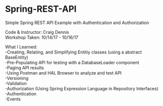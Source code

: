 # Spring-REST-API </br>
Simple Spring REST API Example with Authentication and Authorization </br>

Code & Instructor: Craig Dennis </br>
Workshop Taken: 10/14/17 - 10/16/17 </br>

What I Learned: </br>
-Creating, Relating, and Simplifying Entitiy classes (using a abstract BaseEntity) </br>
-Pre-Populating API for testing with a DatabaseLoader component </br>
-Paging API results </br>
-Using Postman and HAL Browser to analyze and test API </br>
-Versioning </br>
-Validation </br>
-Authorization (Using Spring Expression Language in Repository Interfaces) </br>
-Authentication </br>
-Events </br>

